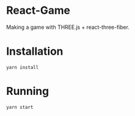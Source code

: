# React-Game

Making a game with THREE.js + react-three-fiber.

# Installation

`yarn install`

# Running

`yarn start`
